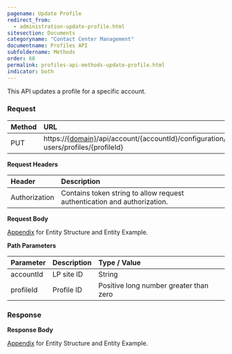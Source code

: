 ```yaml
---
pagename: Update Profile
redirect_from:
  - administration-update-profile.html
sitesection: Documents
categoryname: "Contact Center Management"
documentname: Profiles API
subfoldername: Methods
order: 60
permalink: profiles-api-methods-update-profile.html
indicator: both
---
```


This API updates a profile for a specific account.

### Request

| Method | URL|
 |:--------- | :-------- |
 |PUT|  https://[{domain}](/agent-domain-domain-api.html)/api/account/{accountId}/configuration/le-users/profiles/{profileId}|

**Request Headers**

 |Header | Description|
 |:-------  | :------------  |
 |Authorization | Contains token string to allow request authentication and authorization.|

**Request Body**

[Appendix](administration-profiles-appendix.html) for Entity Structure and Entity Example.

**Path Parameters**

| Parameter   |   Description   |  Type / Value |
 |:----------- |  :------------  | :--------------|
| accountId   |   LP site ID    |  String  |
| profileId    |    Profile ID      |  Positive long number greater than zero |

### Response

**Response Body**

[Appendix](administration-profiles-appendix.html) for Entity Structure and Entity Example.
